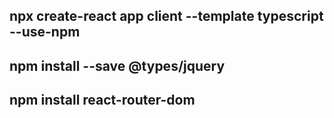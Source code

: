 ##  npx create-react app client --template typescript --use-npm
## npm install --save @types/jquery
## npm install react-router-dom